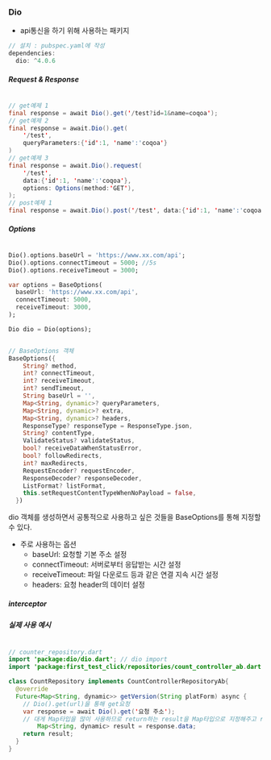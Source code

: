 ### Dio
- api통신을 하기 위해 사용하는 패키지  

```java
// 설치 : pubspec.yaml에 작성
dependencies:
  dio: ^4.0.6

```

##### Request & Response
```java

// get예제 1 
final response = await Dio().get('/test?id=1&name=coqoa');
// get예제 2
final response = await.Dio().get(
	'/test', 
	queryParameters:{'id':1, 'name':'coqoa'}
)
// get예제 3
final response = await.Dio().request(
	'/test',
    data:{'id':1, 'name':'coqoa'},
    options: Options(method:'GET'),
);
// post예제 1
final response = await.Dio().post('/test', data:{'id':1, 'name':'coqoa'}

```
##### Options
```dart

Dio().options.baseUrl = 'https://www.xx.com/api';
Dio().options.connectTimeout = 5000; //5s
Dio().options.receiveTimeout = 3000;

var options = BaseOptions(
  baseUrl: 'https://www.xx.com/api',
  connectTimeout: 5000,
  receiveTimeout: 3000,
);

Dio dio = Dio(options);


// BaseOptions 객체
BaseOptions({
    String? method,
    int? connectTimeout,
    int? receiveTimeout,
    int? sendTimeout,
    String baseUrl = '',
    Map<String, dynamic>? queryParameters,
    Map<String, dynamic>? extra,
    Map<String, dynamic>? headers,
    ResponseType? responseType = ResponseType.json,
    String? contentType,
    ValidateStatus? validateStatus,
    bool? receiveDataWhenStatusError,
    bool? followRedirects,
    int? maxRedirects,
    RequestEncoder? requestEncoder,
    ResponseDecoder? responseDecoder,
    ListFormat? listFormat,
    this.setRequestContentTypeWhenNoPayload = false,
  })
```
dio 객체를 생성하면서 공통적으로 사용하고 싶은 것들을 BaseOptions를 통해 지정할 수 있다. 

- 주로 사용하는 옵션  
  - baseUrl: 요청할 기본 주소 설정   
  - connectTimeout: 서버로부터 응답받는 시간 설정  
  - receiveTimeout: 파일 다운로드 등과 같은 연결 지속 시간 설정  
  - headers: 요청 header의 데이터 설정


##### interceptor





##### 실제 사용 예시

```java

// counter_repository.dart
import 'package:dio/dio.dart'; // dio import
import 'package:first_test_click/repositories/count_controller_ab.dart'; // 추상클래스 import

class CountRepository implements CountControllerRepositoryAb{
  @override
  Future<Map<String, dynamic>> getVersion(String platForm) async {
    // Dio().get(url)을 통해 get요청
    var response = await Dio().get('요청 주소');
    // 대게 Map타입을 많이 사용하므로 return하는 result을 Map타입으로 지정해주고 response.data를 넣어준다
		Map<String, dynamic> result = response.data;
    return result;
  }
}

```
